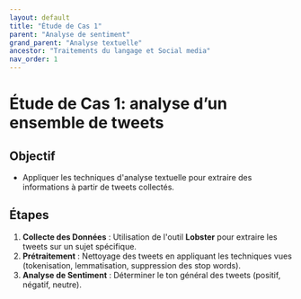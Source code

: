 ```yaml
---
layout: default
title: "Étude de Cas 1"
parent: "Analyse de sentiment"
grand_parent: "Analyse textuelle"
ancestor: "Traitements du langage et Social media"
nav_order: 1
---
```


# Étude de Cas 1: analyse d’un ensemble de tweets

## Objectif

- Appliquer les techniques d'analyse textuelle pour extraire des informations à partir de tweets collectés.

## Étapes

1. **Collecte des Données** : Utilisation de l'outil **Lobster** pour extraire les tweets sur un sujet spécifique.
2. **Prétraitement** : Nettoyage des tweets en appliquant les techniques vues (tokenisation, lemmatisation, suppression des stop words).
3. **Analyse de Sentiment** : Déterminer le ton général des tweets (positif, négatif, neutre).
